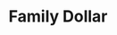 ---
title: "Family Dollar"
url: /san-antonio/family-dollar-spring-time-drive/
shop: variety store
---